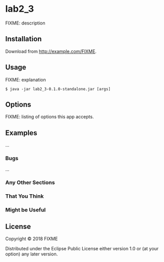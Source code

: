 # lab2_3

FIXME: description

## Installation

Download from http://example.com/FIXME.

## Usage

FIXME: explanation

    $ java -jar lab2_3-0.1.0-standalone.jar [args]

## Options

FIXME: listing of options this app accepts.

## Examples

...

### Bugs

...

### Any Other Sections
### That You Think
### Might be Useful

## License

Copyright © 2018 FIXME

Distributed under the Eclipse Public License either version 1.0 or (at
your option) any later version.

